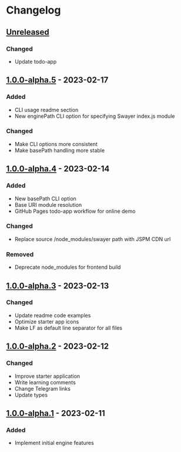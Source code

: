# Changelog

## [Unreleased][unreleased]

### Changed

- Update todo-app

## [1.0.0-alpha.5][] - 2023-02-17

### Added

- CLI usage readme section
- New enginePath CLI option for specifying Swayer index.js module

### Changed

- Make CLI options more consistent
- Make basePath handling more stable

## [1.0.0-alpha.4][] - 2023-02-14

### Added

- New basePath CLI option
- Base URI module resolution
- GitHub Pages todo-app workflow for online demo

### Changed

- Replace source /node_modules/swayer path with JSPM CDN url

### Removed

- Deprecate node_modules for frontend build

## [1.0.0-alpha.3][] - 2023-02-13

### Changed

- Update readme code examples
- Optimize starter app icons
- Make LF as default line separator for all files

## [1.0.0-alpha.2][] - 2023-02-12

### Changed

- Improve starter application
- Write learning comments
- Change Telegram links
- Update types

## [1.0.0-alpha.1][] - 2023-02-11

### Added

- Implement initial engine features

[unreleased]: https://github.com/rohiievych/swayer/compare/v1.0.0-alpha.5...HEAD
[1.0.0-alpha.5]: https://github.com/rohiievych/swayer/compare/v1.0.0-alpha.4...v1.0.0-alpha.5
[1.0.0-alpha.4]: https://github.com/rohiievych/swayer/compare/v1.0.0-alpha.3...v1.0.0-alpha.4
[1.0.0-alpha.3]: https://github.com/rohiievych/swayer/compare/v1.0.0-alpha.2...v1.0.0-alpha.3
[1.0.0-alpha.2]: https://github.com/rohiievych/swayer/compare/v1.0.0-alpha.1...v1.0.0-alpha.2
[1.0.0-alpha.1]: https://github.com/rohiievych/swayer/releases/tag/v1.0.0-alpha.1
